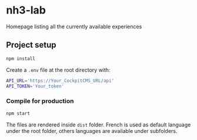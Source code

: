 # nh3-lab

Homepage listing all the currently available experiences

## Project setup

```bash
npm install
```

Create a `.env` file at the root directory with:

```bash
API_URL='https://Your_CockpitCMS_URL/api'
API_TOKEN='Your_token'
```

### Compile for production

```bash
npm start
```

The files are rendered inside `dist` folder.
French is used as default language under the root folder, others languages are available under subfolders.